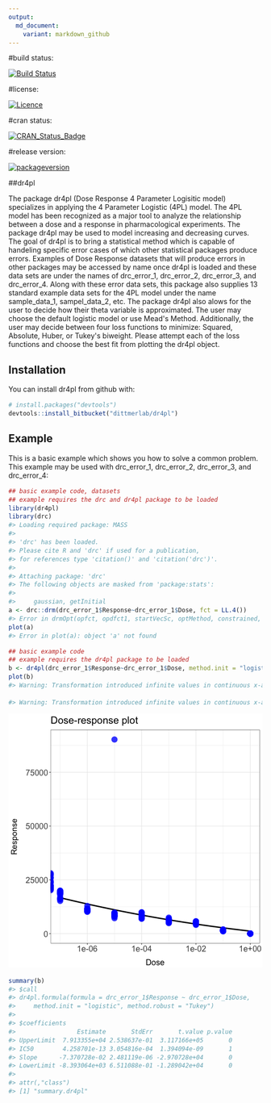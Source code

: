 ```yaml
---
output:
  md_document:
    variant: markdown_github
---
```



#build status:

[![Build Status](https://travis-ci.org/aubreybailey/dr4pl.svg?branch=master)](https://travis-ci.org/aubreybailey/dr4pl)

#license:

[![Licence](https://img.shields.io/badge/licence-GPL--3-blue.svg)](https://www.gnu.org/licenses/gpl-3.0.en.html)

#cran status:

[![CRAN_Status_Badge](http://www.r-pkg.org/badges/version/dr4pl)](https://cran.r-project.org/package=dr4pl)

#release version:

[![packageversion](https://img.shields.io/badge/GitHub%20Package%20version-1.1.6-orange.svg?style=flat-square)](commits/master)


##dr4pl

The package dr4pl (Dose Response 4 Parameter Logisitic model) specializes in applying the 4 Parameter Logistic (4PL) model. The 4PL model has been recognized as a major tool to analyze the relationship between a dose and a response in pharmacological experiments. The package dr4pl may be used to model increasing and decreasing curves. The goal of dr4pl is to bring a statistical method which is capable of handeling specific error cases of which other statistical packages produce errors. Examples of Dose Response datasets that will produce errors in other packages may be accessed by name once dr4pl is loaded and these data sets are under the names of drc_error_1, drc_error_2, drc_error_3, and drc_error_4. Along with these error data sets, this package also supplies 13 standard example data sets for the 4PL model under the name sample_data_1, sampel_data_2, etc. The package dr4pl also alows for the user to decide how their theta variable is approximated. The user may choose the default logistic model or use Mead's Method. Additionally, the user may decide between four loss functions to minimize: Squared, Absolute, Huber, or Tukey's biweight. Please attempt each of the loss functions and choose the best fit from plotting the dr4pl object.

## Installation

You can install dr4pl from github with:


```r
# install.packages("devtools")
devtools::install_bitbucket("dittmerlab/dr4pl")
```

## Example

This is a basic example which shows you how to solve a common problem. This example may be used with drc_error_1, drc_error_2, drc_error_3, and drc_error_4:


```r
## basic example code, datasets
## example requires the drc and dr4pl package to be loaded
library(dr4pl)
library(drc)
#> Loading required package: MASS
#> 
#> 'drc' has been loaded.
#> Please cite R and 'drc' if used for a publication,
#> for references type 'citation()' and 'citation('drc')'.
#> 
#> Attaching package: 'drc'
#> The following objects are masked from 'package:stats':
#> 
#>     gaussian, getInitial
a <- drc::drm(drc_error_1$Response~drc_error_1$Dose, fct = LL.4())
#> Error in drmOpt(opfct, opdfct1, startVecSc, optMethod, constrained, warnVal, : Convergence failed
plot(a)
#> Error in plot(a): object 'a' not found
```


```r
## basic example code
## example requires the dr4pl package to be loaded
b <- dr4pl(drc_error_1$Response~drc_error_1$Dose, method.init = "logistic", method.robust = "Tukey") 
plot(b)
#> Warning: Transformation introduced infinite values in continuous x-axis

#> Warning: Transformation introduced infinite values in continuous x-axis
```

![plot of chunk example_solution](inst/image/example_solution-1.png)

```r
summary(b)
#> $call
#> dr4pl.formula(formula = drc_error_1$Response ~ drc_error_1$Dose, 
#>     method.init = "logistic", method.robust = "Tukey")
#> 
#> $coefficients
#>                 Estimate       StdErr       t.value p.value
#> UpperLimit  7.913355e+04 2.538637e-01  3.117166e+05       0
#> IC50        4.258701e-13 3.054816e-04  1.394094e-09       1
#> Slope      -7.370728e-02 2.481119e-06 -2.970728e+04       0
#> LowerLimit -8.393064e+03 6.511088e-01 -1.289042e+04       0
#> 
#> attr(,"class")
#> [1] "summary.dr4pl"
```
